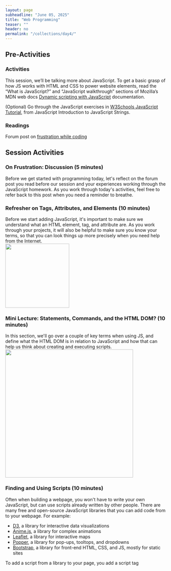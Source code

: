 ```yaml
---
layout: page
subheadline: "June 05, 2025"
title: "Web Programming"
teaser: ""
header: no
permalink: "/collections/day4/"
---
```


## Pre-Activities
### Activities
This session, we’ll be talking more about JavaScript. To get a basic grasp of how JS works with HTML and CSS to power website elements, read the “What is JavaScript?” and “JavaScript walkthrough” sections of Mozilla’s MDN web docs [Dynamic scripting with JavaScript](https://developer.mozilla.org/en-US/docs/Learn_web_development/Core/Scripting) documentation.

(Optional) Go through the JavaScript exercises in [W3Schools JavaScript Tutorial](https://www.w3schools.com/js/js_intro.asp), from JavaScript Introduction to JavaScript Strings.

### Readings
Forum post on [frustration while coding](https://discuss.codecademy.com/t/dealing-with-frustration-while-learning-to-code/512136)

## Session Activities
### On Frustration: Discussion (5 minutes)
Before we get started with programming today, let's reflect on the forum post you read before our session and your experiences working through the JavaScript homework. 
As you work through today's activities, feel free to refer back to this post when you need a reminder to breathe.

### Refresher on Tags, Attributes, and Elements (10 minutes)
Before we start adding JavaScript, it's important to make sure we understand what an HTML element, tag, and attribute are. As you work through your projects, it will also be helpful to make sure you know your terms, so that you can look things up more precisely when you need help from the Internet. <br>
<img src="https://cornell-colab.github.io/2025-SummerDH/images/qr-quizziz.jpg" height=200px>

### Mini Lecture: Statements, Commands, and the HTML DOM? (10 minutes)
In this section, we'll go over a couple of key terms when using JS, and define what the HTML DOM is in relation to JavaScript and how that can help us think about creating and executing scripts. <br>
<img src="https://www.tutorialspoint.com/html/images/html_dom.jpg" height="400" style="text-align:center;">

### Finding and Using Scripts (10 minutes)
Often when building a webpage, you won't have to write your own JavaScript, but can use scripts already written by other people. There are many free and open-source JavaScript libraries that you can add code from to your webpage. For example:
* [D3](https://d3js.org/), a library for interactive data visualizations
* [Anime.js](https://animejs.com/), a library for complex animations
* [Leaflet](https://leafletjs.com/), a library for interactive maps
* [Popper](https://floating-ui.com/?utm_source=popper.js.org), a library for pop-ups, tooltops, and dropdowns
* [Bootstrap](https://getbootstrap.com/), a library for front-end HTML, CSS, and JS, mostly for static sites

To add a script from a library to your page, you add a script tag <script type='text/javascript' src="SOURCE-LIBRARY-URL"> to the head of your HTML document. You'll then add the script to the body of your HTML document using script tags.

In pairs, find a module in any of the JavaScript libraries above and add it to a new webpage in one of your GitHub repositories. Next, find a module not in one of the libraries above (use your awesome Googling skills) and add it to your webpage.

### Editing Scripts (10 minutes)
Sometimes you find a useful script, but need it to do something else or parse a dataset that it doesn't already do. This is when your reading and writing skills come in, as you'll need to edit the script to make it fit your purposes.

Take the script you added in the last activity and edit something about its functionality, styles, or the dataset it pulls from.

<hr>

### Break (15 minutes)

<hr>

### Adding JavaScript (25 minutes building, 5 minute share-out)
In pairs for the twenty-five ten minutes, take the time to write a script for the webpage you built yesterday that will change something in your CSS or HTML. The JS functions can do whatever you want, but it’s worth considering writing a script that may relate to your project. For example, Marijke might want to add a script that plays audio on clicking a piece of text. Nic might want to add a progress tracker of some sort. Brume might want to extract all of the titles of headings into a list. Gorka might want to make an image open up in a new tab on click. See the list below for an example of scripts you might want to considering editing or recreating:
* [Change HTML content](https://www.w3schools.com/js/tryit.asp?filename=tryjs_intro_inner_html)
* [Change CSS](https://www.w3schools.com/js/tryit.asp?filename=tryjs_intro_style)
* [Rainbow background button](https://github.com/kam535/sample-pages/blob/main/rainbow-bg.html)
* [Rainbow words buttons](https://github.com/kam535/sample-pages/blob/main/rainbow.html)
* [Image carousel](https://github.com/kam535/sample-pages/blob/main/birds.html)
* [Play/pause audio on click](https://github.com/kam535/sample-pages/blob/main/honks.html)


### Check-Ins (5 minutes)
We've spent an hour doing a lot of programming, so let's check-in to see how we're feeling about what we've handled so far. What questions do you have? How are you feeling about the process of programming? What frustrations have come up? What do you wish you knew more about?

###

## References
All programmers, regardless of how long they've been coding, rely on resource lists to help them write and debug their code. Here are a few that you can refer to when you're writing:
* [W3 Schools JavaScript examples](https://www.w3schools.com/js/js_examples.asp)
* [W3 Schools HTML events examples](https://www.w3schools.com/js/js_events_examples.asp)
* [DevDocs](https://devdocs.io/)
* [CSS grid cheat sheet](https://alialaa.github.io/css-grid-cheat-sheet/)
* [JS cheat sheet](https://htmlcheatsheet.com/js/)
* Google searches for your problem that end in "JS Fiddle" or "Stack Overflow" are helpful. 

## Post-Activities
Continue to work on your two scripts from today's session. If you need help, reach out to Kiran or Matt.
(Optional) Keep working through programming exercises in W3 Tutorials.
